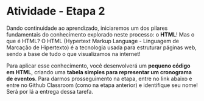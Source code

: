 # Atividade - Etapa 2
Dando continuidade ao aprendizado, iniciaremos um dos pilares fundamentais do conhecimento explorado neste processo: o **HTML**! Mas o que é HTML? O HTML (Hypertext Markup Language - Linguagem de Marcação de Hipertexto) é a tecnologia usada para estruturar páginas web, sendo a base de tudo o que visualizamos na internet!

Para aplicar esse conhecimento, você desenvolverá um **pequeno código em HTML**, criando uma **tabela simples para representar um cronograma de eventos**. Para darmos prosseguimento na etapa, entre no link abaixo e entre no Github Classroom (como na etapa anterior) e identifique seu nome! Será por lá a entrega dessa tarefa.
